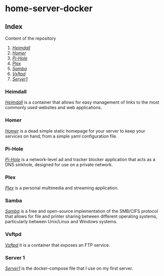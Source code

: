 # **home-server-docker**

## **Index**

Content of the repository

1. *[Heimdall](./heimdall_container)*
2. *[Homer](./homer_container)*
3. *[Pi-Hole](./pihole_container)*
4. *[Plex](./plex_container)*
5. *[Samba](./samba_container)*
6. *[Vsftpd](./vsftpd_container)*
7. *[Server1](./server1)*

### **Heimdall**

*[Heimdall](./heimdall_container)* is a container that allows for easy management of links to the most commonly used websites and web applications.

### **Homer**

*[Homer](./homer_container)* is a dead simple static homepage for your server to keep your services on hand, from a simple yaml configuration file.

### **Pi-Hole**

*[Pi-Hole](./pihole_container)* is a network-level ad and tracker blocker application that acts as a DNS sinkhole, designed for use on a private network.

### **Plex**

*[Plex](./plex_container)* is a personal multimedia and streaming application.

### **Samba**

*[Samba](./samba_container)* is a free and open-source implementation of the SMB/CIFS protocol that allows for file and printer sharing between different operating systems, particularly between Unix/Linux and Windows systems.

### **Vsftpd**

*[Vsftpd](./vsftpd_container)* it is a container that exposes an FTP service.

### **Server 1**

*[Server1](./server1)* is the docker-compose file that I use on my first server.
